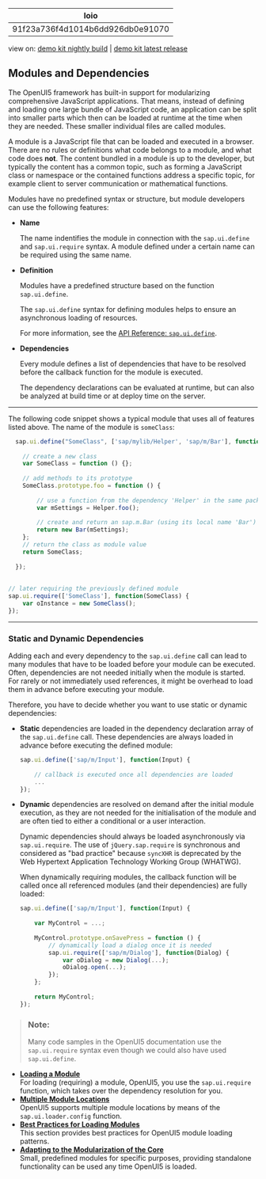 <!-- loio91f23a736f4d1014b6dd926db0e91070 -->

| loio |
| -----|
| 91f23a736f4d1014b6dd926db0e91070 |

<div id="loio">

view on: [demo kit nightly build](https://openui5nightly.hana.ondemand.com/#/topic/91f23a736f4d1014b6dd926db0e91070) | [demo kit latest release](https://openui5.hana.ondemand.com/#/topic/91f23a736f4d1014b6dd926db0e91070)</div>

## Modules and Dependencies

The OpenUI5 framework has built-in support for modularizing comprehensive JavaScript applications. That means, instead of defining and loading one large bundle of JavaScript code, an application can be split into smaller parts which then can be loaded at runtime at the time when they are needed. These smaller individual files are called modules.

A module is a JavaScript file that can be loaded and executed in a browser. There are no rules or definitions what code belongs to a module, and what code does **not**. The content bundled in a module is up to the developer, but typically the content has a common topic, such as forming a JavaScript class or namespace or the contained functions address a specific topic, for example client to server communication or mathematical functions.

Modules have no predefined syntax or structure, but module developers can use the following features:

-   **Name**

    The name indentifies the module in connection with the `sap.ui.define` and `sap.ui.require` syntax. A module defined under a certain name can be required using the same name.

-   **Definition**

    Modules have a predefined structure based on the function `sap.ui.define`.

    The `sap.ui.define` syntax for defining modules helps to ensure an asynchronous loading of resources.

    For more information, see the [API Reference: `sap.ui.define`](https://openui5.hana.ondemand.com/#/api/sap.ui/methods/sap.ui.define). 

-   **Dependencies**

    Every module defines a list of dependencies that have to be resolved before the callback function for the module is executed.

    The dependency declarations can be evaluated at runtime, but can also be analyzed at build time or at deploy time on the server.


***

The following code snippet shows a typical module that uses all of features listed above. The name of the module is `someClass`:

``` js
  sap.ui.define("SomeClass", ['sap/mylib/Helper', 'sap/m/Bar'], function(Helper, Bar) {
 
    // create a new class
    var SomeClass = function () {};
 
    // add methods to its prototype
    SomeClass.prototype.foo = function () {
 
        // use a function from the dependency 'Helper' in the same package (e.g. 'sap/mylib/Helper' )
        var mSettings = Helper.foo();
 
        // create and return an sap.m.Bar (using its local name 'Bar')
        return new Bar(mSettings);
    };
    // return the class as module value
    return SomeClass;
 
  });
 
 
// later requiring the previously defined module
sap.ui.require(['SomeClass'], function(SomeClass) {
    var oInstance = new SomeClass();
});
```

***

<a name="loio91f23a736f4d1014b6dd926db0e91070__section_ntl_h3h_yy"/>

### Static and Dynamic Dependencies

Adding each and every dependency to the `sap.ui.define` call can lead to many modules that have to be loaded before your module can be executed. Often, dependencies are not needed initially when the module is started. For rarely or not immediately used references, it might be overhead to load them in advance before executing your module.

Therefore, you have to decide whether you want to use static or dynamic dependencies:

-   **Static** dependencies are loaded in the dependency declaration array of the `sap.ui.define` call. These dependencies are always loaded in advance before executing the defined module:

    ``` js
    sap.ui.define(['sap/m/Input'], function(Input) {
     
        // callback is executed once all dependencies are loaded
        ...
    });
    ```

-   **Dynamic** dependencies are resolved on demand after the initial module execution, as they are not needed for the initialisation of the module and are often tied to either a conditional or a user interaction.

    Dynamic dependencies should always be loaded asynchronously via `sap.ui.require`. The use of `jQuery.sap.require` is synchronous and considered as "bad practice" because `syncXHR` is deprecated by the Web Hypertext Application Technology Working Group \(WHATWG\).

    When dynamically requiring modules, the callback function will be called once all referenced modules \(and their dependencies\) are fully loaded:

    ``` js
    sap.ui.define(['sap/m/Input'], function(Input) {
     
        var MyControl = ...;
     
        MyControl.prototype.onSavePress = function () {
            // dynamically load a dialog once it is needed
            sap.ui.require(['sap/m/Dialog'], function(Dialog) {
                var oDialog = new Dialog(...);
                oDialog.open(...);
            });
        };
         
        return MyControl;
    });
    ```


> ### Note:  
> Many code samples in the OpenUI5 documentation use the `sap.ui.require` syntax even though we could also have used `sap.ui.define`.

-   **[Loading a Module](Loading_a_Module_d12024e.md "For loading (requiring) a module, OpenUI5, you use the
			sap.ui.require function, which takes over the dependency resolution for
		you.")**  
For loading \(requiring\) a module, OpenUI5, you use the `sap.ui.require` function, which takes over the dependency resolution for you.
-   **[Multiple Module Locations](Multiple_Module_Locations_1dfab2e.md "OpenUI5 supports multiple
		module locations by means of the sap.ui.loader.config function.")**  
OpenUI5 supports multiple module locations by means of the `sap.ui.loader.config` function.
-   **[Best Practices for Loading Modules](Best_Practices_for_Loading_Modules_00737d6.md "This section provides best practices for OpenUI5 module loading
        patterns.")**  
This section provides best practices for OpenUI5 module loading patterns.
-   **[Adapting to the Modularization of the Core](Adapting_to_the_Modularization_of_the_Core_b8fdf0c.md "Small, predefined modules for specific purposes, providing standalone functionality can
		be used any time OpenUI5 is
		loaded.")**  
Small, predefined modules for specific purposes, providing standalone functionality can be used any time OpenUI5 is loaded.

